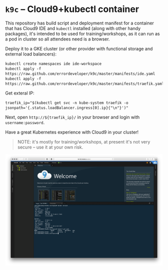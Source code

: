 # `k9c` – Cloud9+kubectl container

This repository has build script and deployment manifest for a container that has Cloud9 IDE and `kubectl` installed
(along with other handy packages), it's intended to be used for training/workshops, as it can run as a pod in cluster
so all attendees need is a browser.


Deploy it to a GKE cluster (or other provider with functional storage and external load balancers):
```
kubectl create namespaces ide ide-workspace
kubectl apply -f https://raw.github.com/errordeveloper/k9c/master/manifests/ide.yaml
kubectl apply -f https://raw.github.com/errordeveloper/k9c/master/manifests/traefik.yaml
```

Get exteral IP:
```
traefik_ip="$(kubectl get svc -n kube-system traefik -o jsonpath='{.status.loadBalancer.ingress[0].ip}{"\n"}')"
```

Next, open `http://${traefik_ip}/` in your browser and login with `username:password`.

Have a great Kubernetes experience with Cloud9 in your cluster!

> NOTE: it's mostly for training/workshops, at present it's not very secure – use it at your own risk.

![](screenshot-1.png)
